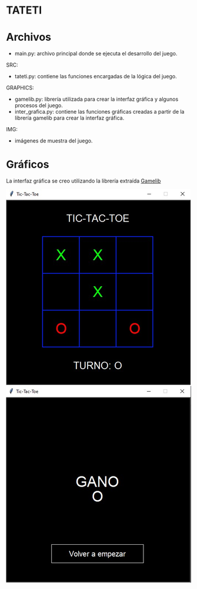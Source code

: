 # TATETI

# Archivos
* main.py: archivo principal donde se ejecuta el desarrollo del juego.

SRC:
  * tateti.py: contiene las funciones encargadas de la lógica del juego.

GRAPHICS:
  * gamelib.py: librería utilizada para crear la interfaz gráfica y algunos procesos del juego.
  * inter_grafica.py: contiene las funciones gráficas creadas a partir de la librería gamelib para crear la interfaz gráfica.
 
 IMG:
  * imágenes de muestra del juego.

# Gráficos
La interfaz gráfica se creo utilizando la librería extraída [Gamelib](https://github.com/dessaya/python-gamelib)

![TATETI](https://github.com/SebaB29/TATETI/blob/main/img/tateti.jpg)
![Ganador](https://github.com/SebaB29/TATETI/blob/main/img/ganador.jpg)
